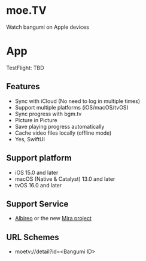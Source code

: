 # moe.TV
Watch bangumi on Apple devices

# App
TestFlight: TBD

## Features
- Sync with iCloud (No need to log in multiple times)
- Support multiple platforms (iOS/macOS/tvOS)
- Sync progress with bgm.tv
- Picture in Picture
- Save playing progress automatically
- Cache video files locally (offline mode)
- Yes, SwiftUI

## Support platform
- iOS 15.0 and later
- macOS (Native & Catalyst) 13.0 and later
- tvOS 16.0 and later

## Support Service
- [Albireo](https://github.com/lordfriend/Albireo) or the new [Mira project](https://github.com/irohalab/mira-docker)

## URL Schemes
- moetv://detail?id=\<Bangumi ID\>
